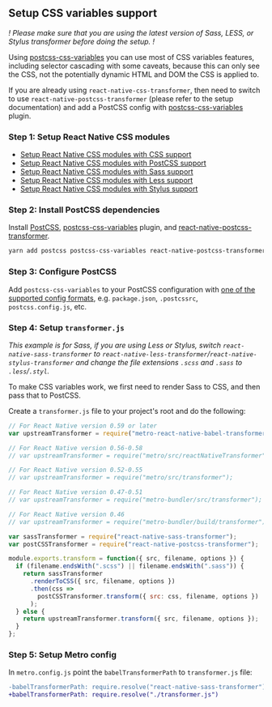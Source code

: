 ## Setup CSS variables support

_! Please make sure that you are using the latest version of Sass, LESS, or Stylus transformer before doing the setup. !_

Using [postcss-css-variables](https://github.com/MadLittleMods/postcss-css-variables#readme) you can use most of CSS variables features, including selector cascading with some caveats, because this can only see the CSS, not the potentially dynamic HTML and DOM the CSS is applied to.

If you are already using `react-native-css-transformer`, then need to switch to use `react-native-postcss-transformer` (please refer to the setup documentation) and add a PostCSS config with [postcss-css-variables](https://github.com/MadLittleMods/postcss-css-variables#readme) plugin.

### Step 1: Setup React Native CSS modules

- [Setup React Native CSS modules with CSS support](setup-css.md)
- [Setup React Native CSS modules with PostCSS support](setup-postcss.md)
- [Setup React Native CSS modules with Sass support](setup-sass.md)
- [Setup React Native CSS modules with Less support](setup-less.md)
- [Setup React Native CSS modules with Stylus support](setup-stylus.md)

### Step 2: Install PostCSS dependencies

Install [PostCSS](https://postcss.org/), [postcss-css-variables](https://github.com/MadLittleMods/postcss-css-variables#readme) plugin, and [react-native-postcss-transformer](https://github.com/kristerkari/react-native-postcss-transformer).

```sh
yarn add postcss postcss-css-variables react-native-postcss-transformer --dev
```

### Step 3: Configure PostCSS

Add `postcss-css-variables` to your PostCSS configuration with [one of the supported config formats](https://github.com/michael-ciniawsky/postcss-load-config), e.g. `package.json`, `.postcssrc`, `postcss.config.js`, etc.

### Step 4: Setup `transformer.js`

_This example is for Sass, if you are using Less or Stylus, switch `react-native-sass-transformer` to `react-native-less-transformer`/`react-native-stylus-transformer` and change the file extensions `.scss` and `.sass` to `.less`/`.styl`._

To make CSS variables work, we first need to render Sass to CSS, and then pass that to PostCSS.

Create a `transformer.js` file to your project's root and do the following:

```js
// For React Native version 0.59 or later
var upstreamTransformer = require("metro-react-native-babel-transformer");

// For React Native version 0.56-0.58
// var upstreamTransformer = require("metro/src/reactNativeTransformer");

// For React Native version 0.52-0.55
// var upstreamTransformer = require("metro/src/transformer");

// For React Native version 0.47-0.51
// var upstreamTransformer = require("metro-bundler/src/transformer");

// For React Native version 0.46
// var upstreamTransformer = require("metro-bundler/build/transformer");

var sassTransformer = require("react-native-sass-transformer");
var postCSSTransformer = require("react-native-postcss-transformer");

module.exports.transform = function({ src, filename, options }) {
  if (filename.endsWith(".scss") || filename.endsWith(".sass")) {
    return sassTransformer
      .renderToCSS({ src, filename, options })
      .then(css =>
        postCSSTransformer.transform({ src: css, filename, options })
      );
  } else {
    return upstreamTransformer.transform({ src, filename, options });
  }
};
```

### Step 5: Setup Metro config

In `metro.config.js` point the `babelTransformerPath` to `transformer.js` file:

```diff
-babelTransformerPath: require.resolve("react-native-sass-transformer")
+babelTransformerPath: require.resolve("./transformer.js")
```

